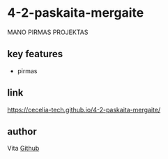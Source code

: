 # 4-2-paskaita-mergaite

MANO PIRMAS PROJEKTAS

## key features

- pirmas

## link

https://cecelia-tech.github.io/4-2-paskaita-mergaite/

## author

Vita [Github](https://cecelia-tech.github.io/4-2-paskaita-mergaite/)
